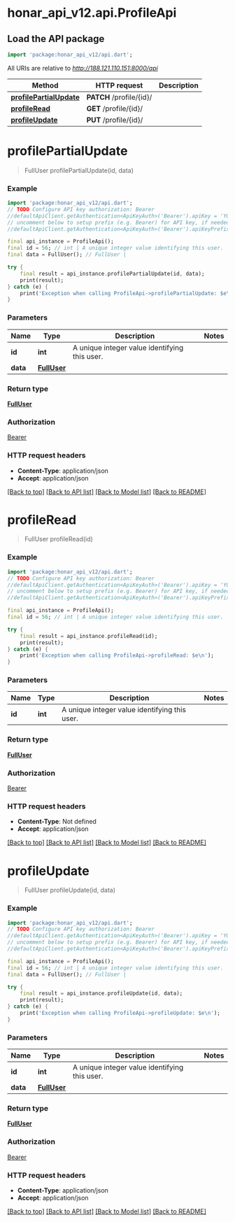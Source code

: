 # honar_api_v12.api.ProfileApi

## Load the API package
```dart
import 'package:honar_api_v12/api.dart';
```

All URIs are relative to *http://188.121.110.151:8000/api*

Method | HTTP request | Description
------------- | ------------- | -------------
[**profilePartialUpdate**](ProfileApi.md#profilepartialupdate) | **PATCH** /profile/{id}/ | 
[**profileRead**](ProfileApi.md#profileread) | **GET** /profile/{id}/ | 
[**profileUpdate**](ProfileApi.md#profileupdate) | **PUT** /profile/{id}/ | 


# **profilePartialUpdate**
> FullUser profilePartialUpdate(id, data)



### Example
```dart
import 'package:honar_api_v12/api.dart';
// TODO Configure API key authorization: Bearer
//defaultApiClient.getAuthentication<ApiKeyAuth>('Bearer').apiKey = 'YOUR_API_KEY';
// uncomment below to setup prefix (e.g. Bearer) for API key, if needed
//defaultApiClient.getAuthentication<ApiKeyAuth>('Bearer').apiKeyPrefix = 'Bearer';

final api_instance = ProfileApi();
final id = 56; // int | A unique integer value identifying this user.
final data = FullUser(); // FullUser | 

try {
    final result = api_instance.profilePartialUpdate(id, data);
    print(result);
} catch (e) {
    print('Exception when calling ProfileApi->profilePartialUpdate: $e\n');
}
```

### Parameters

Name | Type | Description  | Notes
------------- | ------------- | ------------- | -------------
 **id** | **int**| A unique integer value identifying this user. | 
 **data** | [**FullUser**](FullUser.md)|  | 

### Return type

[**FullUser**](FullUser.md)

### Authorization

[Bearer](../README.md#Bearer)

### HTTP request headers

 - **Content-Type**: application/json
 - **Accept**: application/json

[[Back to top]](#) [[Back to API list]](../README.md#documentation-for-api-endpoints) [[Back to Model list]](../README.md#documentation-for-models) [[Back to README]](../README.md)

# **profileRead**
> FullUser profileRead(id)



### Example
```dart
import 'package:honar_api_v12/api.dart';
// TODO Configure API key authorization: Bearer
//defaultApiClient.getAuthentication<ApiKeyAuth>('Bearer').apiKey = 'YOUR_API_KEY';
// uncomment below to setup prefix (e.g. Bearer) for API key, if needed
//defaultApiClient.getAuthentication<ApiKeyAuth>('Bearer').apiKeyPrefix = 'Bearer';

final api_instance = ProfileApi();
final id = 56; // int | A unique integer value identifying this user.

try {
    final result = api_instance.profileRead(id);
    print(result);
} catch (e) {
    print('Exception when calling ProfileApi->profileRead: $e\n');
}
```

### Parameters

Name | Type | Description  | Notes
------------- | ------------- | ------------- | -------------
 **id** | **int**| A unique integer value identifying this user. | 

### Return type

[**FullUser**](FullUser.md)

### Authorization

[Bearer](../README.md#Bearer)

### HTTP request headers

 - **Content-Type**: Not defined
 - **Accept**: application/json

[[Back to top]](#) [[Back to API list]](../README.md#documentation-for-api-endpoints) [[Back to Model list]](../README.md#documentation-for-models) [[Back to README]](../README.md)

# **profileUpdate**
> FullUser profileUpdate(id, data)



### Example
```dart
import 'package:honar_api_v12/api.dart';
// TODO Configure API key authorization: Bearer
//defaultApiClient.getAuthentication<ApiKeyAuth>('Bearer').apiKey = 'YOUR_API_KEY';
// uncomment below to setup prefix (e.g. Bearer) for API key, if needed
//defaultApiClient.getAuthentication<ApiKeyAuth>('Bearer').apiKeyPrefix = 'Bearer';

final api_instance = ProfileApi();
final id = 56; // int | A unique integer value identifying this user.
final data = FullUser(); // FullUser | 

try {
    final result = api_instance.profileUpdate(id, data);
    print(result);
} catch (e) {
    print('Exception when calling ProfileApi->profileUpdate: $e\n');
}
```

### Parameters

Name | Type | Description  | Notes
------------- | ------------- | ------------- | -------------
 **id** | **int**| A unique integer value identifying this user. | 
 **data** | [**FullUser**](FullUser.md)|  | 

### Return type

[**FullUser**](FullUser.md)

### Authorization

[Bearer](../README.md#Bearer)

### HTTP request headers

 - **Content-Type**: application/json
 - **Accept**: application/json

[[Back to top]](#) [[Back to API list]](../README.md#documentation-for-api-endpoints) [[Back to Model list]](../README.md#documentation-for-models) [[Back to README]](../README.md)

